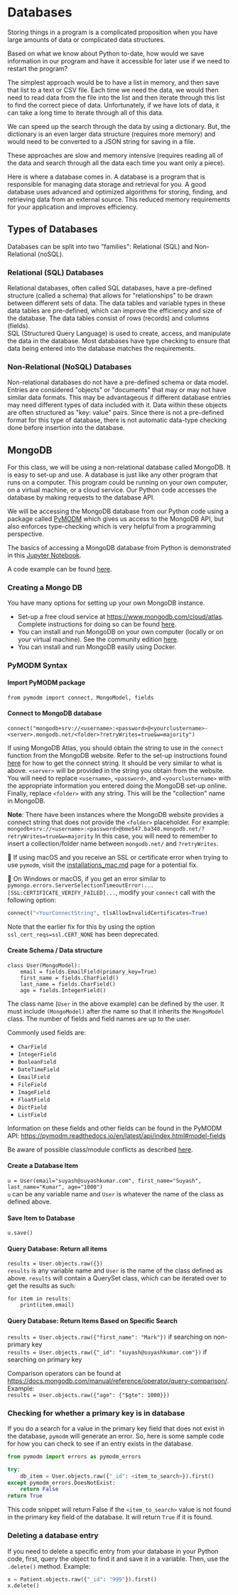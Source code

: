 # Databases
Storing things in a program is a complicated proposition when you have large
amounts of data or complicated data structures.

Based on what we know about Python to-date, how would we save information in our
program and have it accessible for later use if we need to restart the program?

The simplest approach would be to have a list in memory, and then save that
list to a text or CSV file.  Each time we need the data, we would then need
to read data from the file into the list and then iterate through this list
to find the correct piece of data.  Unfortunately, if we have lots of data,
it can take a long time to iterate through all of this data.

We can speed up the search through the data by using a dictionary.  But, the
dictionary is an even larger data structure (requires more memory) and would 
need to be converted to a JSON string for saving in a file.

These approaches are slow and memory intensive (requires reading all of the 
data and search through all the data each time you want only a piece).

Here is where a database comes in.  A database is a program that is 
responsible for managing data storage and retrieval for you.  A good database
uses advanced and optimized algorithms for storing, finding, and retrieving data from an
external source.  This reduced memory requirements for your application and 
improves efficiency.  

## Types of Databases
Databases can be split into two "families":  Relational (SQL) and 
Non-Relational (noSQL).

### Relational (SQL) Databases
Relational databases, often called SQL databases, have a pre-defined structure 
(called a schema)
that allows for "relationships" to be drawn between different sets of data.
The data tables and variable types in these data tables are pre-defined, which
can improve the efficiency and size of the database.  The
data tables consist of rows (records) and columns (fields).  
SQL (Structured Query Language) is used to create, access, and manipulate the
data in the database.  Most databases have type checking to ensure that data
being entered into the database matches the requirements.

### Non-Relational (NoSQL) Databases
Non-relational databases do not have a pre-defined schema or data model.
Entries are considered "objects" or "documents" that may or may not have
similar data formats.  This may be advantageous if different database entries
may need different types of data included with it.  Data within these objects 
are often structured as "key:
value" pairs.  Since there is not a pre-defined format for this type of 
database, there is not automatic data-type checking done before insertion
into the database.

## MongoDB
For this class, we will be using a non-relational database called MongoDB.
It is easy to set-up and use.  A database is just like any other program that
runs on a computer.  This program could be running on your own computer, on a
virtual machine, or a cloud service.  Our Python code accesses the database
by making requests to the database API.  


We will be accessing the MongoDB database from our Python code using a package 
called [PyMODM](https://pymodm.readthedocs.io/en/latest/) which gives us access 
to the MongoDB API, but also enforces type-checking which is very helpful from 
a programming perspective.  

The basics of accessing a MongoDB database from Python is demonstrated in
this [Jupyter Notebook](../Resources/Databases/mongo_example.ipynb).

A code example can be found [here](../Resources/Databases/mongo_db_example.py).

### Creating a Mongo DB
You have many options for setting up your own MongoDB instance.
* Set-up a free cloud service at <https://www.mongodb.com/cloud/atlas>.
Complete instructions for doing so can be found [here](../Resources/Databases/mlab.md).
* You can install and run MongoDB on your own computer (locally or on your 
virtual machine).  See the community edition [here](https://docs.mongodb.com/manual/installation/#tutorials).
* You can install and run MongoDB easily using Docker.  


### PyMODM Syntax

#### Import PyMODM package
`from pymodm import connect, MongoModel, fields`

#### Connect to MongoDB database
```
connect("mongodb+srv://<username>:<password>@<yourclustername>-<server>.mongodb.net/<folder>?retryWrites=true&w=majority")
```  
If using MongoDB Atlas, you should obtain the string to use in the `connect`
function from the MongoDB website.  Refer to the set-up instructions found 
[here](../Resources/Databases/mlab.md) for how to get the connect string.  It 
should be very similar to what is above.
`<server>` will be provided in the string you obtain from the website.  You
will need to replace `<username>`, `<password>`, and `<yourclustername>` with
the appropriate information you entered doing the MongoDB set-up online.
Finally, replace `<folder>` with any string.  This will be the "collection" 
name in MongoDB.

__Note__: There have been instances where the MongoDB website provides a
connect string that does not provide the `<folder>` placeholder.  For example:
`mongodb+srv://<username>:<password>@bme547.ba348.mongodb.net/?retryWrites=true&w=majority`
In this case, you will need to remember to insert a collection/folder name
between `mongodb.net/` and `?retryWrites`.

:eyes: If using macOS and you receive an SSL or certificate error when trying
to use `pymodm`, visit the [installations_mac.md](../Resources/installations_mac.md#ssl-or-certificate-errors)
 page for a potential fix.

:eyes: On Windows or macOS, if you get an error similar to 
`pymongo.errors.ServerSelectionTimeoutError:...[SSL:CERTIFICATE_VERIFY_FAILED]...`,
modify your `connect` call with the following option:
```python
connect("<YourConnectString", tlsAllowInvalidCertificates=True)
```
Note that the earlier fix for this by using the option 
`ssl_cert_reqs=ssl.CERT_NONE` has been deprecated.


#### Create Schema / Data structure
```
class User(MongoModel):
    email = fields.EmailField(primary_key=True)
    first_name = fields.CharField()
    last_name = fields.CharField()
    age = fields.IntegerField()
```
The class name (`User` in the above example) can be defined by the user.  It
must include `(MongoModel)` after the name so that it inherits the `MongoModel`
class.  The number of fields and field names are up to the user.  

Commonly used fields are:
* `CharField`
* `IntegerField`
* `BooleanField`
* `DateTimeField`
* `EmailField`
* `FileField`
* `ImageField`
* `FloatField`
* `DictField`
* `ListField`

Information on these fields and other fields can be found in the PyMODM API: 
<https://pymodm.readthedocs.io/en/latest/api/index.html#model-fields>

Be aware of possible class/module conflicts as described 
[here](../Resources/Databases/mongo_db_class_module_conflicts.md).

#### Create a Database Item
`u = User(email="suyash@suyashkumar.com", first_name="Suyash", last_name="Kumar", age="1000")`  
`u` can be any variable name and `User` is whatever the name of the class as
defined above.

#### Save Item to Database
`u.save()`

#### Query Database:  Return all items
`results = User.objects.raw({})`  
`results` is any variable name and `User` is the name of the class defined as 
above.  `results` will contain a QuerySet class, which can be iterated over to
get the results as such:
```
for item in results:
    print(item.email)
``` 

#### Query Database:  Return Items Based on Specific Search
`results = User.objects.raw({"first_name": "Mark"})` if searching on 
non-primary key  
`results = User.objects.raw({"_id": "suyash@suyashkumar.com"})` if searching
on primary key

Comparison operators can be found at 
<https://docs.mongodb.com/manual/reference/operator/query-comparison/>.  Example:  
`results = User.objects.raw({"age": {"$gte": 1000}})`
 
### Checking for whether a primary key is in database
If you do a search for a value in the primary key field that does not exist
in the database, `pymodm` will generate an error.  So, here is some sample
code for how you can check to see if an entry exists in the database.  

```python
from pymodm import errors as pymodm_errors

try:
    db_item = User.objects.raw({"_id": <item_to_search>}).first()
except pymodm_errors.DoesNotExist:
    return False
return True
```
This code snippet will return False if the `<item_to_search>` value is not
found in the primary key field of the database.  It will return `True` if it
is found.

### Deleting a database entry
If you need to delete a specific entry from your database in your Python code,
first, query the object to find it and save it in a variable.  Then, use the
`.delete()` method.  Example:
```python
x = Patient.objects.raw({"_id": "999"}).first()
x.delete()
```